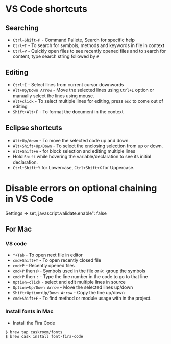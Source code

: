 # VS Code shortcuts

## Searching
- `Ctrl+Shift+P` - Command Pallete, Search for specific help
- `Ctrl+T` - To search for symbols, methods and keywords in file in context
- `Ctrl+P` - Quickly open files to see recently opened files and to search for content, type search string followed by `#`

## Editing
- `Ctrl+I` - Select lines from current cursor downwords
- `Alt+Up/Down Arrow` - Move the selected lines using `Ctrl+I` option or manually select the lines using mouse.
- `Alt+click` - To select multiple lines for editing, press `esc` to come out of editing
- `Shift+Alt+F` - To format the document in the context


## Eclipse shortcuts

- `Alt+Up/down` - To move the selected code up and down.
-	`Alt+Shift+Up/Down` - To select the enclosing selection from up or down.
- `Alt+Shift+A` - for block selection and editing multiple lines
- Hold `Shift` while hovering the variable/declaration to see its initial declaration.
- `Ctrl+Shift+Y` for Lowercase, `Ctrl+Shift+X` for Uppercase.

# Disable errors on optional chaining in VS Code

Settings -> set, javascript.validate.enable": false

## For Mac

### VS code

- `^+Tab` - To open next file in editor
- `cmd+Shift+T` - To open recently closed file
- `cmd+P` - Recently opened files
- `cmd+P` then `@` - Symbols used in the file or `@:` group the symbols
- `cmd+P` then `:` - Type the line number in the code to go to that line
- `Option+click` - select and edit multiple lines in source
- `Option+Up/Down Arrow` - Move the selected lines up/down
- `Shift+Option+Up/Down Arrow` - Copy the line up/down
- `cmd+Shift+F` - To find method or module usage with in the project.

### Install fonts in Mac

- Install the Fira Code

```
$ brew tap caskroom/fonts
$ brew cask install font-fira-code
```
